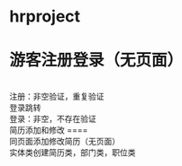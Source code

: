 # hrproject
游客注册登录（无页面）
====
<br>
注册：非空验证，重复验证<br>
登录跳转<br>
登录：非空，不存在验证<br>
简历添加和修改
====
<br>
同页面添加修改简历（无页面）<br>
实体类创建简历类，部门类，职位类<br>
